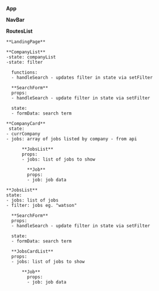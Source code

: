 <!-- TODO: pattern match component design names -->

**App**

  **NavBar**

  **RoutesList**

    **LandingPage**

    **CompanyList**
    -state: companyList
    -state: filter

      functions:
      - handleSearch - updates filter in state via setFilter

      **SearchForm**
      props:
      - handleSearch - update filter in state via setFilter

      state:
      - formData: search term

    **CompanyCard**
     state:
    - currCompany
    - jobs: array of jobs listed by company - from api

          **JobsList**
          props:
          - jobs: list of jobs to show

            **Job**
            props:
            - job: job data

    **JobsList**
    state:
    - jobs: list of jobs
    - filter: jobs eg. "watson"

      **SearchForm**
      props:
      - handleSearch - update filter in state via setFilter

      state:
      - formData: search term

      **JobsCardList**
      props:
      - jobs: list of jobs to show

          **Job**
            props:
            - job: job data














